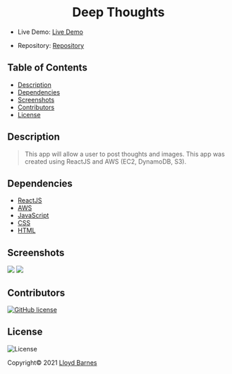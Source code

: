 <div align="center">

# Deep Thoughts

</div>

- Live Demo: [Live Demo](http://18.218.186.26/)

- Repository: [Repository](https://github.com/lbarnes86/aws-thought)

## Table of Contents

- [Description](#description)
- [Dependencies](#dependencies)
- [Screenshots](#screenshots)
- [Contributors](#contributors)
- [License](#license)

## Description

>This app will allow a user to post thoughts and images. This app was created using ReactJS and AWS (EC2, DynamoDB, S3).

## Dependencies

- [ReactJS](https://reactjs.org/)
- [AWS](https://aws.amazon.com/)
- [JavaScript](https://www.javascript.com/)  
- [CSS](https://www.w3schools.com/css/css_intro.asp) 
- [HTML](https://html.com/) 

## Screenshots

<img src="https://user-images.githubusercontent.com/70309736/150788813-2d5336aa-ad24-413f-bbfe-6df24ceba040.png">


<img src="https://user-images.githubusercontent.com/70309736/150788825-0c62dfe1-0e25-4d2e-b4f2-dd2d73e9a274.png">





## Contributors

[![GitHub license](https://img.shields.io/badge/Made%20by-Lloyd%20Barnes-ab8c9b?style=flat&logo=github)](https://github.com/lbarnes86)

## License

![License](https://img.shields.io/badge/license-MIT-green")


Copyright© 2021 [Lloyd Barnes](https://lbarnes86.github.io/react-portfolio/)
